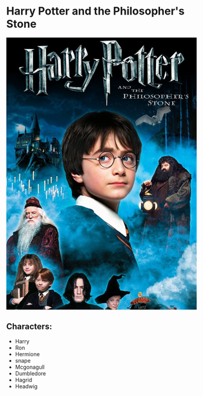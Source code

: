 # Harry Potter and the Philosopher's Stone


![Harry max](images/harrypotter1.jpg)
## Characters:
- Harry
- Ron
- Hermione
- snape
- Mcgonagull
- Dumbledore
- Hagrid
- Headwig